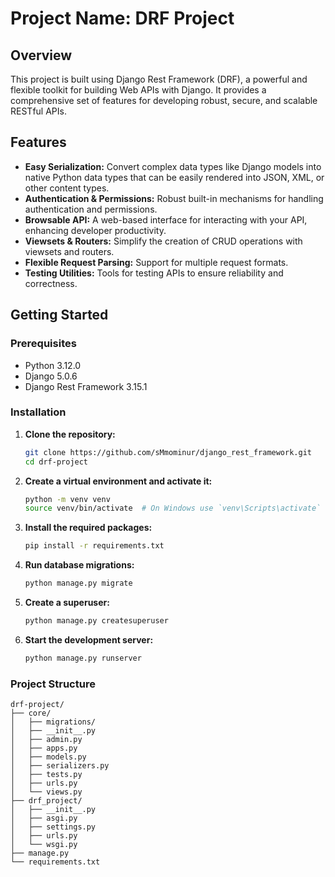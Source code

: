 # Project Name: DRF Project

## Overview

This project is built using Django Rest Framework (DRF), a powerful and flexible toolkit for building Web APIs with Django. It provides a comprehensive set of features for developing robust, secure, and scalable RESTful APIs.

## Features

- **Easy Serialization:** Convert complex data types like Django models into native Python data types that can be easily rendered into JSON, XML, or other content types.
- **Authentication & Permissions:** Robust built-in mechanisms for handling authentication and permissions.
- **Browsable API:** A web-based interface for interacting with your API, enhancing developer productivity.
- **Viewsets & Routers:** Simplify the creation of CRUD operations with viewsets and routers.
- **Flexible Request Parsing:** Support for multiple request formats.
- **Testing Utilities:** Tools for testing APIs to ensure reliability and correctness.

## Getting Started

### Prerequisites

- Python 3.12.0
- Django 5.0.6
- Django Rest Framework 3.15.1

### Installation

1. **Clone the repository:**

    ```bash
    git clone https://github.com/sMmominur/django_rest_framework.git
    cd drf-project
    ```

2. **Create a virtual environment and activate it:**

    ```bash
    python -m venv venv
    source venv/bin/activate  # On Windows use `venv\Scripts\activate`
    ```

3. **Install the required packages:**

    ```bash
    pip install -r requirements.txt
    ```

4. **Run database migrations:**

    ```bash
    python manage.py migrate
    ```

5. **Create a superuser:**

    ```bash
    python manage.py createsuperuser
    ```

6. **Start the development server:**

    ```bash
    python manage.py runserver
    ```

### Project Structure

```plaintext
drf-project/
├── core/
│   ├── migrations/
│   ├── __init__.py
│   ├── admin.py
│   ├── apps.py
│   ├── models.py
│   ├── serializers.py
│   ├── tests.py
│   ├── urls.py
│   └── views.py
├── drf_project/
│   ├── __init__.py
│   ├── asgi.py
│   ├── settings.py
│   ├── urls.py
│   └── wsgi.py
├── manage.py
└── requirements.txt
